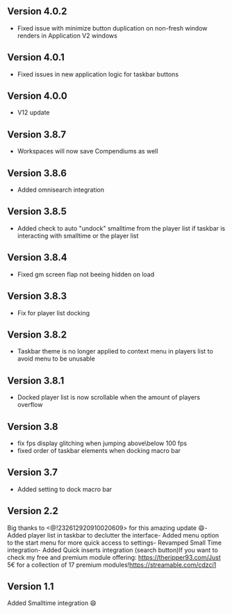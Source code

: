## Version 4.0.2
- Fixed issue with minimize button duplication on non-fresh window renders in Application V2 windows

## Version 4.0.1
- Fixed issues in new application logic for taskbar buttons

## Version 4.0.0
- V12 update

## Version 3.8.7
- Workspaces will now save Compendiums as well

## Version 3.8.6
- Added omnisearch integration

## Version 3.8.5
- Added check to auto "undock" smalltime from the player list if taskbar is interacting with smalltime or the player list

## Version 3.8.4
- Fixed gm screen flap not beeing hidden on load

## Version 3.8.3
- Fix for player list docking

## Version 3.8.2
- Taskbar theme is no longer applied to context menu in players list to avoid menu to be unusable

## Version 3.8.1
- Docked player list is now scrollable when the amount of players overflow

## Version 3.8
- fix fps display glitching when jumping above\below 100 fps
- fixed order of taskbar elements when docking macro bar

## Version 3.7
- Added setting to dock macro bar

## Version 2.2
Big thanks to <@!232612920910020609> for this amazing update 😄- Added player list in taskbar to declutter the interface- Added menu option to the start menu for more quick access to settings- Revamped Small Time integration- Added Quick inserts integration (search button)If you want to check my free and premium module offering: https://theripper93.com/Just 5€ for a collection of 17 premium modules!https://streamable.com/cdzci1

## Version 1.1
Added Smalltime integration 😄

